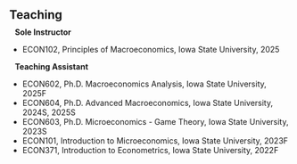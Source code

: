 <h1 id="teaching"></h1>

<h2 style="margin: 60px 0px 10px;">Teaching</h2>

<h4 style="margin:0 10px 0;">Sole Instructor</h4>
<ul>
  <li>
    ECON102, Principles of Macroeconomics, Iowa State University, 2025
  </li>
  </li>
</ul>


<h4 style="margin:0 10px 0;">Teaching Assistant</h4>
<ul>
  <li>
    ECON602, Ph.D. Macroeconomics Analysis, Iowa State University, 2025F
  </li>
  <li>
    ECON604, Ph.D. Advanced Macroeconomics, Iowa State University, 2024S, 2025S
  </li>
  <li>
    ECON603, Ph.D. Microeconomics - Game Theory, Iowa State University, 2023S
  </li>
  <li>
    ECON101, Introduction to Microeconomics, Iowa State University, 2023F
  </li>
  <li>
    ECON371, Introduction to Econometrics, Iowa State University, 2022F 
  </li>
</ul>
